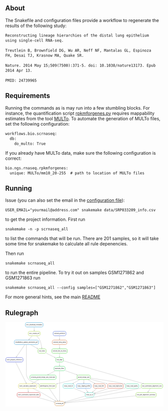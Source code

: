 ## About ##

The Snakefile and configuration files provide a workflow to regenerate the results of the following study:

	Reconstructing lineage hierarchies of the distal lung epithelium
	using single-cell RNA-seq.

	Treutlein B, Brownfield DG, Wu AR, Neff NF, Mantalas GL, Espinoza
	FH, Desai TJ, Krasnow MA, Quake SR.

	Nature. 2014 May 15;509(7500):371-5. doi: 10.1038/nature13173. Epub
	2014 Apr 13.

	PMID: 24739965

## Requirements ##

Running the commands as is may run into a few stumbling blocks. For
instance, the quantification script
[rpkmforgenes.py](http://sandberg.cmb.ki.se/media/data/rnaseq/instructions-rpkmforgenes.html)
requires mappability estimates from the tool
[MULTo](http://sandberg.cmb.ki.se/multo/). To automate the generation
of MULTo files, set the following configuration:

    workflows.bio.scrnaseq:
	  db:
	    do_multo: True

If you already have MULTo data, make sure the following configuration
is correct:

	bio.ngs.rnaseq.rpkmforgenes:
	  unique: MULTo/mm10_20-255  # path to location of MULTo files


## Running ##

Issue (you can also set the email in the
[configuration file](smlconf.yaml)):

	USER_EMAIL="yourmail@address.com" snakemake data/SRP033209_info.csv

to get the project information. First run

	snakemake -n -p scrnaseq_all

to list the commands that will be run. There are 201 samples, so it
will take some time for snakemake to calculate all rule depenencies.

Then run

	snakemake scrnaseq_all

to run the entire pipeline. To try it out on samples GSM1271862 and
GSM1271863 run

	snakemake scrnaseq_all --config samples=["GSM1271862","GSM1271863"]

For more general hints, see the main [README](../README.md)

## Rulegraph ##

![Rulegraph](./scrnaseq_all_rulegraph.png)
